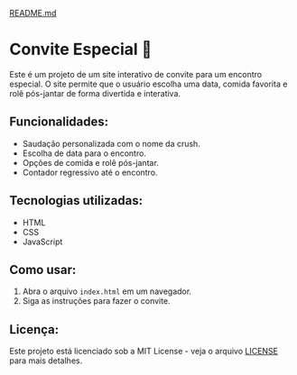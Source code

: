 [README.md](https://github.com/user-attachments/files/21588195/README.md)
# Convite Especial 💌

Este é um projeto de um site interativo de convite para um encontro especial. O site permite que o usuário escolha uma data, comida favorita e rolê pós-jantar de forma divertida e interativa.

## Funcionalidades:
- Saudação personalizada com o nome da crush.
- Escolha de data para o encontro.
- Opções de comida e rolê pós-jantar.
- Contador regressivo até o encontro.

## Tecnologias utilizadas:
- HTML
- CSS
- JavaScript

## Como usar:
1. Abra o arquivo `index.html` em um navegador.
2. Siga as instruções para fazer o convite.

## Licença:
Este projeto está licenciado sob a MIT License - veja o arquivo [LICENSE](LICENSE) para mais detalhes.
